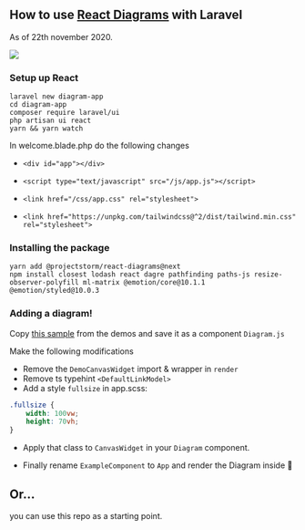 ## How to use [React Diagrams](https://github.com/projectstorm/react-diagrams) with Laravel
As of 22th november 2020.

<img src="https://raw.githubusercontent.com/projectstorm/react-diagrams/master/.gitbook/assets/example1.jpg">

### Setup up React
```
laravel new diagram-app
cd diagram-app
composer require laravel/ui
php artisan ui react
yarn && yarn watch
```

In welcome.blade.php do the following changes
* ```<div id="app"></div>```

* ```<script type="text/javascript" src="/js/app.js"></script>```
* ```<link href="/css/app.css" rel="stylesheet">```
* ```<link href="https://unpkg.com/tailwindcss@^2/dist/tailwind.min.css" rel="stylesheet">```
        


### Installing the package
```
yarn add @projectstorm/react-diagrams@next
npm install closest lodash react dagre pathfinding paths-js resize-observer-polyfill ml-matrix @emotion/core@10.1.1 @emotion/styled@10.0.3
```

### Adding a diagram!
Copy [this sample](https://github.com/projectstorm/react-diagrams/blob/master/packages/diagrams-demo-gallery/demos/demo-simple/index.tsx) from the demos and save it as a component `Diagram.js`

Make the following modifications
* Remove the `DemoCanvasWidget` import & wrapper in `render`
* Remove ts typehint `<DefaultLinkModel>`
* Add a style `fullsize` in app.scss:
```css
.fullsize {
    width: 100vw;
    height: 70vh;
}
```
* Apply that class to `CanvasWidget` in your `Diagram` component.

* Finally rename `ExampleComponent` to `App` and render the Diagram inside :rocket:


## Or...
you can use this repo as a starting point.
